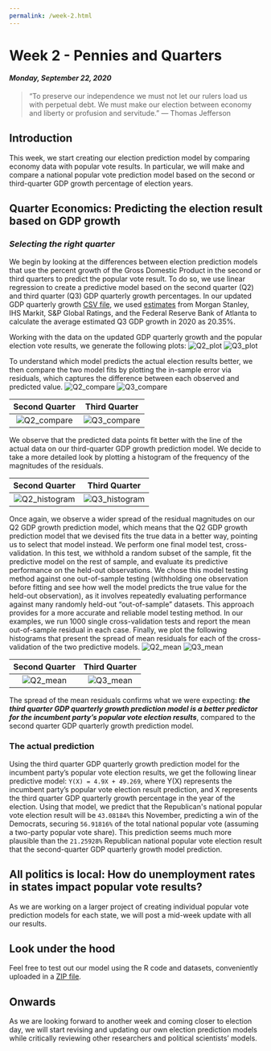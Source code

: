 ```yaml
---
permalink: /week-2.html
---
```


# **Week 2 - Pennies and Quarters**
#### ***Monday, September 22, 2020***

> “To preserve our independence we must not let our rulers load us with perpetual debt. We must make our election between economy and liberty or profusion and servitude.”
― Thomas Jefferson

## **Introduction**
This week, we start creating our election prediction model by comparing economy data with popular vote results. In particular, we will make and compare a national popular vote prediction model based on the second or third-quarter GDP growth percentage of election years.

## **Quarter Economics: Predicting the election result based on GDP growth**
### _Selecting the right quarter_
We begin by looking at the differences between election prediction models that use the percent growth of the Gross Domestic Product in the second or third quarters to predict the popular vote result. To do so, we use linear regression to create a predictive model based on the second quarter (Q2) and third quarter (Q3) GDP quarterly growth percentages. In our updated GDP quarterly growth [CSV file](/updated_econ.csv), we used [estimates](https://fortune.com/2020/08/06/us-gdp-growth-record-rebound-q3-2020-election/) from Morgan Stanley, IHS Markit, S&P Global Ratings, and the Federal Reserve Bank of Atlanta to calculate the average estimated Q3 GDP growth in 2020 as 20.35%.

Working with the data on the updated GDP quarterly growth and the popular election vote results, we generate the following plots:
![Q2_plot](/Q2.png)
![Q3_plot](/Q3.png)

To understand which model predicts the actual election results better, we then compare the two model fits by plotting the in-sample error via residuals, which captures the difference between each observed and predicted value.
![Q2_compare](/Q2-compare.png)
![Q3_compare](/Q3-compare.png)

Second Quarter             |  Third Quarter
:-------------------------:|:-------------------------:
![Q2_compare](/Q2-compare.png)  |  ![Q3_compare](/Q3-compare.png)

We observe that the predicted data points fit better with the line of the actual data on our third-quarter GDP growth prediction model. We decide to take a more detailed look by plotting a histogram of the frequency of the magnitudes of the residuals. 

Second Quarter             |  Third Quarter
:-------------------------:|:-------------------------:
![Q2_histogram](/Q2-hist.png)  |  ![Q3_histogram](/Q3-hist.png)

Once again, we observe a wider spread of the residual magnitudes on our Q2 GDP growth prediction model, which means that the Q2 GDP growth prediction model that we devised fits the true data in a better way, pointing us to select that model instead. We perform one final model test, cross-validation. In this test, we withhold a random subset of the sample, fit the predictive model on the rest of sample, and evaluate its predictive performance on the held-out observations. We chose this model testing method against one out-of-sample testing (withholding one observation before fitting and see how well the model predicts the true value for the held-out observation), as it involves repeatedly evaluating performance against many randomly held-out “out-of-sample” datasets. This approach provides for a more accurate and reliable model testing method. In our examples, we run 1000 single cross-validation tests and report the mean out-of-sample residual in each case. Finally, we plot the following histograms that present the spread of mean residuals for each of the cross-validation of the two predictive models.
![Q2_mean](/Q2-mean.png)
![Q3_mean](/Q3-mean.png)

Second Quarter             |  Third Quarter
:-------------------------:|:-------------------------:
![Q2_mean](/Q2-mean.png)  |  ![Q3_mean](/Q3-mean.png)

The spread of the mean residuals confirms what we were expecting: ***the third quarter GDP quarterly growth prediction model is a better predictor for the incumbent party’s popular vote election results***, compared to the second quarter GDP quarterly growth prediction model.

### The actual prediction
Using the third quarter GDP quarterly growth prediction model for the incumbent party’s popular vote election results, we get the following linear predictive model: `Y(X) = 4.9X + 49.269`, where Y(X) represents the incumbent party’s popular vote election result prediction, and X represents the third quarter GDP quarterly growth percentage in the year of the election. Using that model, we predict that the Republican's national popular vote election result will be `43.08184%` this November, predicting a win of the Democrats, securing `56.91816%` of the total national popular vote (assuming a two-party popular vote share). This prediction seems much more plausible than the `21.25928%` Republican national popular vote election result that the second-quarter GDP quarterly growth model prediction.

## **All politics is local: How do unemployment rates in states impact popular vote results?**
As we are working on a larger project of creating individual popular vote prediction models for each state, we will post a mid-week update with all our results.

## **Look under the hood**
Feel free to test out our model using the R code and datasets, conveniently uploaded in a [ZIP file](/week-2.zip).

## **Onwards**
As we are looking forward to another week and coming closer to election day, we will start revising and updating our own election prediction models while critically reviewing other researchers and political scientists’ models. 
